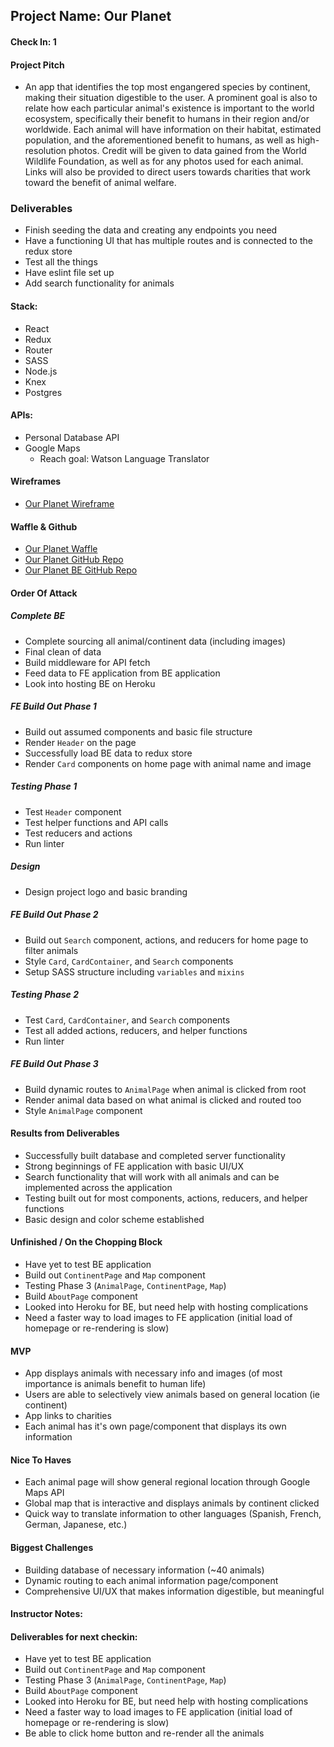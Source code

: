## Project Name: Our Planet

#### Check In: 1

#### Project Pitch

* An app that identifies the top most engangered species by continent, making their situation digestible to the user. A prominent goal is also to relate how each particular animal's existence is important to the world ecosystem, specifically their benefit to humans in their region and/or worldwide. Each animal will have information on their habitat, estimated population, and the aforementioned benefit to humans, as well as high-resolution photos. Credit will be given to data gained from the World Wildlife Foundation, as well as for any photos used for each animal. Links will also be provided to direct users towards charities that work toward the benefit of animal welfare.

### Deliverables

* Finish seeding the data and creating any endpoints you need
* Have a functioning UI that has multiple routes and is connected to the redux store
* Test all the things
* Have eslint file set up
* Add search functionality for animals

#### Stack:

* React
* Redux
* Router
* SASS
* Node.js
* Knex
* Postgres

#### APIs:

* Personal Database API
* Google Maps
  * Reach goal: Watson Language Translator

#### Wireframes

* [Our Planet Wireframe](https://xd.adobe.com/view/a017c691-0ff2-4b78-979a-b5e5e64187b7)

#### Waffle & Github

* [Our Planet Waffle](https://waffle.io/HartiganHM/our-planet)
* [Our Planet GitHub Repo](https://github.com/HartiganHM/our-planet)
* [Our Planet BE GitHub Repo](https://github.com/HartiganHM/our-planet-be)

#### Order Of Attack

##### Complete BE
* Complete sourcing all animal/continent data (including images)
* Final clean of data
* Build middleware for API fetch
* Feed data to FE application from BE application
* Look into hosting BE on Heroku

##### FE Build Out Phase 1
* Build out assumed components and basic file structure
* Render `Header` on the page
* Successfully load BE data to redux store
* Render `Card` components on home page with animal name and image

##### Testing Phase 1
* Test `Header` component
* Test helper functions and API calls
* Test reducers and actions
* Run linter

##### Design
* Design project logo and basic branding

##### FE Build Out Phase 2
* Build out `Search` component, actions, and reducers for home page to filter animals
* Style `Card`, `CardContainer`, and `Search` components
* Setup SASS structure including `variables` and `mixins`

##### Testing Phase 2
* Test `Card`, `CardContainer`, and `Search` components
* Test all added actions, reducers, and helper functions
* Run linter

##### FE Build Out Phase 3
* Build dynamic routes to `AnimalPage` when animal is clicked from root
* Render animal data based on what animal is clicked and routed too
* Style `AnimalPage` component

#### Results from Deliverables

* Successfully built database and completed server functionality
* Strong beginnings of FE application with basic UI/UX
* Search functionality that will work with all animals and can be implemented across the application
* Testing built out for most components, actions, reducers, and helper functions
* Basic design and color scheme established

#### Unfinished / On the Chopping Block

* Have yet to test BE application
* Build out `ContinentPage` and `Map` component
* Testing Phase 3 (`AnimalPage`, `ContinentPage`, `Map`)
* Build `AboutPage` component
* Looked into Heroku for BE, but need help with hosting complications
* Need a faster way to load images to FE application (initial load of homepage or re-rendering is slow)

#### MVP

* App displays animals with necessary info and images (of most importance is animals benefit to human life)
* Users are able to selectively view animals based on general location (ie continent)
* App links to charities
* Each animal has it's own page/component that displays its own information

#### Nice To Haves

* Each animal page will show general regional location through Google Maps API
* Global map that is interactive and displays animals by continent clicked
* Quick way to translate information to other languages (Spanish, French, German, Japanese, etc.)

#### Biggest Challenges

* Building database of necessary information (~40 animals)
* Dynamic routing to each animal information page/component
* Comprehensive UI/UX that makes information digestible, but meaningful

#### Instructor Notes:

#### Deliverables for next checkin:
* Have yet to test BE application
* Build out `ContinentPage` and `Map` component
* Testing Phase 3 (`AnimalPage`, `ContinentPage`, `Map`)
* Build `AboutPage` component
* Looked into Heroku for BE, but need help with hosting complications
* Need a faster way to load images to FE application (initial load of homepage or re-rendering is slow)
* Be able to click home button and re-render all the animals

